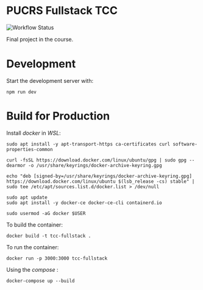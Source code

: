 # PUCRS Fullstack TCC

![Workflow Status](https://github.com/luizfeldmann/tcc-fullstack-pucrs/actions/workflows/main.yml/badge.svg)

Final project in the course.

# Development

Start the development server with:
```
npm run dev
```

# Build for Production

Install *docker* in *WSL*:
```
sudo apt install -y apt-transport-https ca-certificates curl software-properties-common

curl -fsSL https://download.docker.com/linux/ubuntu/gpg | sudo gpg --dearmor -o /usr/share/keyrings/docker-archive-keyring.gpg

echo "deb [signed-by=/usr/share/keyrings/docker-archive-keyring.gpg] https://download.docker.com/linux/ubuntu $(lsb_release -cs) stable" | sudo tee /etc/apt/sources.list.d/docker.list > /dev/null

sudo apt update
sudo apt install -y docker-ce docker-ce-cli containerd.io

sudo usermod -aG docker $USER
```

To build the container:
```
docker build -t tcc-fullstack .
```

To run the container:
```
docker run -p 3000:3000 tcc-fullstack
```

Using the *compose* :

```
docker-compose up --build
```
